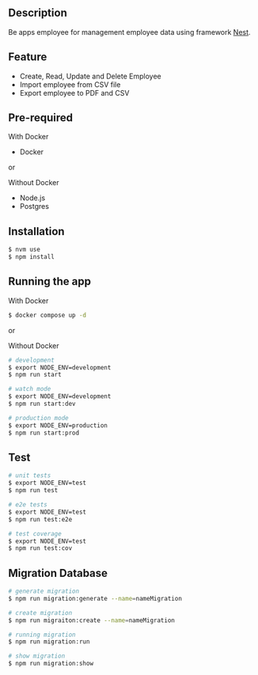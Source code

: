 ## Description

Be apps employee for management employee data using framework [Nest](https://github.com/nestjs/nest).

## Feature

- Create, Read, Update and Delete Employee
- Import employee from CSV file
- Export employee to PDF and CSV

## Pre-required

With Docker

- Docker

or

Without Docker

- Node.js
- Postgres

## Installation

```bash
$ nvm use
$ npm install
```

## Running the app

With Docker

```bash
$ docker compose up -d
```

or

Without Docker

```bash
# development
$ export NODE_ENV=development
$ npm run start

# watch mode
$ export NODE_ENV=development
$ npm run start:dev

# production mode
$ export NODE_ENV=production
$ npm run start:prod
```

## Test

```bash
# unit tests
$ export NODE_ENV=test
$ npm run test

# e2e tests
$ export NODE_ENV=test
$ npm run test:e2e

# test coverage
$ export NODE_ENV=test
$ npm run test:cov
```

## Migration Database

```bash
# generate migration
$ npm run migration:generate --name=nameMigration

# create migration
$ npm run migraiton:create --name=nameMigration

# running migration
$ npm run migration:run

# show migration
$ npm run migration:show

```
